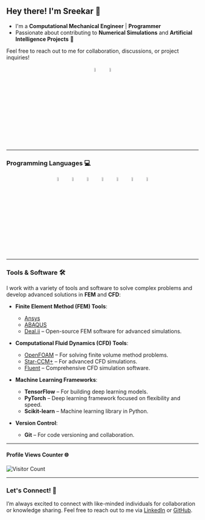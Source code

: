## Hey there! I'm Sreekar 👋

<p align="center">
</p>

- I'm a **Computational Mechanical Engineer** | **Programmer**
- Passionate about contributing to **Numerical Simulations** and **Artificial Intelligence Projects** 🚀

Feel free to reach out to me for collaboration, discussions, or project inquiries!

<p align="center">
	<a href="https://github.com/sreekar2858"><img alt="GitHub" width="5%" style="padding:5px" src="https://img.icons8.com/color/48/000000/github.png"/></a>
	<a href="https://www.linkedin.com/in/sreekar07036910b/"><img alt="LinkedIn" width="5%" style="padding:5px" src="https://img.icons8.com/color/48/000000/linkedin.png"/></a>
</p>

---

### Programming Languages 💻

<p align="center">
	<img width="5%" style="padding:5px" src="https://img.icons8.com/color/144/000000/python.png"/>
	<img width="5%" style="padding:5px" src="https://img.icons8.com/?size=100&id=13679&format=png&color=000000"/>
	<img width="5%" style="padding:5px" src="https://img.icons8.com/?size=100&id=40670&format=png&color=000000"/>
	<img width="5%" style="padding:5px" src="https://img.icons8.com/?size=100&id=40669&format=png&color=000000"/>
	<img width="5%" style="padding:5px" src="https://img.icons8.com/?size=100&id=108784&format=png&color=000000"/>
	<img width="5%" style="padding:5px" src="https://img.icons8.com/?size=100&id=uJM6fQYqDaZK&format=png&color=000000"/>
	<img width="5%" style="padding:5px" src="https://go.dev/blog/go-brand/Go-Logo/SVG/Go-Logo_Blue.svg"/>
</p>

---

### Tools & Software 🛠️

I work with a variety of tools and software to solve complex problems and develop advanced solutions in **FEM** and **CFD**:

- **Finite Element Method (FEM) Tools**:  
  - [Ansys](https://www.ansys.com/)
  - [ABAQUS](https://www.3ds.com/products-services/simulia/products/abaqus/)
  - [Deal.ii](https://www.dealii.org/) – Open-source FEM software for advanced simulations.
  
- **Computational Fluid Dynamics (CFD) Tools**:  
  - [OpenFOAM](https://www.openfoam.com/) – For solving finite volume method problems.
  - [Star-CCM+](https://plm.sw.siemens.com/en-US/simcenter/fluids-thermal-simulation/star-ccm/) – For advanced CFD simulations.
  - [Fluent](https://www.ansys.com/products/fluids/ansys-fluent) – Comprehensive CFD simulation software.
  
- **Machine Learning Frameworks**:
  - **TensorFlow** – For building deep learning models.
  - **PyTorch** – Deep learning framework focused on flexibility and speed.
  - **Scikit-learn** – Machine learning library in Python.

- **Version Control**:
  - **Git** – For code versioning and collaboration.

---

#### Profile Views Counter 🌐
![Visitor Count](https://profile-counter.glitch.me/{sreekar2858}/count.svg)

---

### Let's Connect! 🤝

I’m always excited to connect with like-minded individuals for collaboration or knowledge sharing. Feel free to reach out to me via [LinkedIn](https://www.linkedin.com/in/sreekar07036910b/) or [GitHub](https://github.com/sreekar2858).
